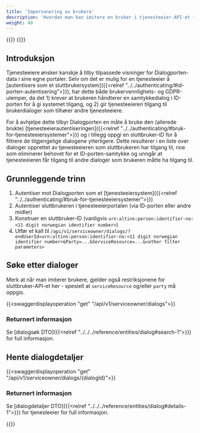 ```yaml
---
title: 'Impersonering av brukere'
description: 'Hvordan man kan imitere en bruker i tjenesteeier-API-et for leseoperasjoner'
weight: 40
---
```


{{<dialogportenswaggerselector>}}
{{<swaggerload>}} 

## Introduksjon

Tjenesteeiere ønsker kanskje å tilby tilpassede visninger for Dialogporten-data i sine egne portaler. Selv om det er mulig for en tjenesteeier å [autentisere som et sluttbrukersystem]({{<relref "../../authenticating/#id-porten-autentisering">}}), har dette både brukervennlighets- og GDPR-ulemper, da det 1) krever at brukeren håndterer en samtykkedialog i ID-porten for å gi systemet tilgang, og 2) gir tjenesteeieren tilgang til brukerdialoger som tilhører andre tjenesteeiere.

For å avhjelpe dette tilbyr Dialogporten en måte å bruke den (allerede brukte) [tjenesteeierautentiseringen]({{<relref "../../authenticating/#bruk-for-tjenesteeiersystemer">}}) og i tillegg oppgi en sluttbruker-ID for å filtrere de tilgjengelige dialogene ytterligere. Dette resulterer i en liste over dialoger opprettet av tjenesteeieren som sluttbrukeren har tilgang til, noe som eliminerer behovet for et ID-porten-samtykke og unngår at tjenesteeieren får tilgang til andre dialoger som brukeren måtte ha tilgang til.

## Grunnleggende trinn

1. Autentiser mot Dialogporten som et [tjenesteeiersystem]({{<relref "../../authenticating/#bruk-for-tjenesteeiersystemer">}})
2. Autentiser sluttbrukeren i tjenesteeierportalen (via ID-porten eller andre midler)
3. Konstruer en sluttbruker-ID (vanligvis `urn:altinn:person:identifier-no:<11 digit norwegian identifier number>`)
4. Utfør et kall til `/api/v1/serviceowner/dialogs/?endUserId=urn:altinn:person:identifier-no:<11 digit norwegian identifier number>&Party=...&ServiceResource=...&<other filter parameters>`

## Søke etter dialoger

Merk at når man imiterer brukere, gjelder også restriksjonene for sluttbruker-API-et her - spesielt at `serviceResource` og/eller `party` må oppgis.

{{<swaggerdisplayoperation "get" "/api/v1/serviceowner/dialogs">}}

### Returnert informasjon

Se [dialogsøk DTO]({{<relref "../../../reference/entities/dialog#search-1">}}) for full informasjon.

## Hente dialogdetaljer

{{<swaggerdisplayoperation "get" "/api/v1/serviceowner/dialogs/{dialogId}">}}

### Returnert informasjon

Se [dialogdetaljer DTO]({{<relref "../../../reference/entities/dialog#details-1">}}) for tjenesteeier for full informasjon.

{{<children />}}
